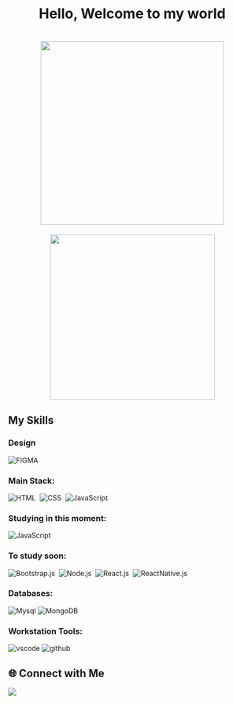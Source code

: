 <div style="text-align: center; display: flex; flex-wrap: wrap; justify-content: center; align-items: center; gap: 20px;">
  <h1>Hello, Welcome to my world</h1>
    <img width="372px" src="https://github-readme-stats.vercel.app/api?username=Jean-Barros-Duarte&theme=transparent&bg_color=000&border_color=30A3DC&show_icons=true&icon_color=30A3DC&title_color=E94D5F&text_color=FFF" />
    <img width="335px" src="https://github-readme-stats-git-main-rafaelalexandrino.vercel.app/api/top-langs/?username=Jean-Barros-Duarte&show_icons=true&theme=transparent&bg_color=000&border_color=30A3DC&layout=compact" />
</div>

  <h2>My Skills</h2>

  <div>
  <h3>Design</h3>
    
  ![FIGMA](https://img.shields.io/badge/Figma-000000?style=for-the-badge&logo=figma&logoColor=white)
    
  <h3>Main Stack:</h3>
    
  ![HTML](https://img.shields.io/badge/HTML5-E34F26?style=for-the-badge&logo=html5&logoColor=white)&nbsp;
  ![CSS](https://img.shields.io/badge/CSS3-1572B6?style=for-the-badge&logo=css3&logoColor=white)&nbsp;
  ![JavaScript](https://img.shields.io/badge/JavaScript-F7DF1E?style=for-the-badge&logo=javascript&logoColor=black)&nbsp;
  </div>

 <div>
     <h3>Studying in this moment:</h3>
    
  ![JavaScript](https://img.shields.io/badge/JavaScript-F7DF1E?style=for-the-badge&logo=javascript&logoColor=black)&nbsp;
  </div>

  <div>
     <h3>To study soon:</h3>
    
  ![Bootstrap.js](https://img.shields.io/badge/Bootstrap-6f42c1.svg?style=for-the-badge&logo=Bootstrap&logoColor=fff)&nbsp;
  ![Node.js](https://img.shields.io/badge/Node.js-43853D.svg?style=for-the-badge&logo=nodedotjs&logoColor=fff)&nbsp;
  ![React.js](https://img.shields.io/badge/React-20232A?style=for-the-badge&logo=react&logoColor=61DAFB)&nbsp;
  ![ReactNative.js](https://img.shields.io/badge/React_Native-20232A?style=for-the-badge&logo=react&logoColor=61DAFB)&nbsp;
  </div>

  <div>
    <h3>Databases:</h3>
    <img alt="Mysql" src="https://img.shields.io/badge/MySQL-4479A1.svg?style=for-the-badge&logo=MySQL&logoColor=white"/>
    <img alt="MongoDB" src="https://img.shields.io/badge/MongoDB-4EA94B?style=for-the-badge&logo=mongodb&logoColor=white"/>
  </div>

  <div>
    <h3>Workstation Tools:</h3>
    <img alt="vscode" src="https://img.shields.io/badge/Visual%20Studio%20Code-007ACC.svg?style=for-the-badge&logo=Visual-Studio-Code&logoColor=white"/>
    <img alt="github" src="https://img.shields.io/badge/GitHub-181717.svg?style=for-the-badge&logo=GitHub&logoColor=white"/>
  </div>

<div>
  <h2>🌐 Connect with Me</h2>
    
  <a href="https://www.linkedin.com/in/jean-barros-duarte/" target="_blank"/>
    <img src="https://img.shields.io/badge/LinkedIn-0A66C2.svg?style=for-the-badge&logo=LinkedIn&logoColor=white" />
  </a>     
</div>
